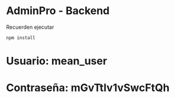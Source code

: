 # AdminPro - Backend

Recuerden ejecutar

```
npm install
```

# Usuario: mean_user

# Contraseña: mGvTtIv1vSwcFtQh
